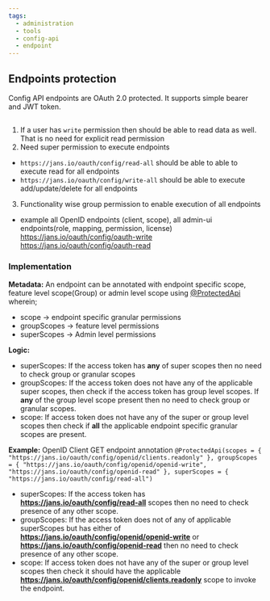 ```yaml
---
tags:
  - administration
  - tools
  - config-api
  - endpoint
---
```


## Endpoints protection
Config API endpoints are OAuth 2.0 protected. It supports simple bearer and JWT token.

## 


1) If a user has `write` permission then should be able to read data as well. That is no need for explicit read permission
2) Need super permission to execute endpoints
 - `https://jans.io/oauth/config/read-all` should be able to able to execute read for all endpoints
- `https://jans.io/oauth/config/write-all` should be able to execute add/update/delete for all endpoints
3) Functionality wise group permission to enable execution of all endpoints
 - example all OpenID endpoints (client, scope), all admin-ui endpoints(role, mapping, permission, license)
 https://jans.io/oauth/config/oauth-write
https://jans.io/oauth/config/oauth-read

### Implementation
**Metadata:**
An endpoint can be annotated with endpoint specific scope, feature level scope(Group) or admin level scope using [@ProtectedApi](https://github.com/JanssenProject/jans/blob/main/jans-config-api/shared/src/main/java/io/jans/configapi/core/rest/ProtectedApi.java) wherein;
- scope -> endpoint specific granular permissions
- groupScopes -> feature level permissions
- superScopes -> Admin level permissions

**Logic:**
- superScopes: If the access token has **any** of super scopes then no need to check group or granular scopes
- groupScopes: If the access token does not have any of the applicable super scopes, then check if the access token has group level scopes. If **any** of the group level scope present then no need to check group or granular scopes.
- scope: If access token does not have any of the super or group level scopes then check if **all** the applicable endpoint specific granular scopes are present.


**Example:**
OpenID Client GET endpoint annotation
`@ProtectedApi(scopes = { "https://jans.io/oauth/config/openid/clients.readonly" }, groupScopes = {
            "https://jans.io/oauth/config/openid/openid-write", "https://jans.io/oauth/config/openid-read" }, superScopes = { "https://jans.io/oauth/config/read-all")`

- superScopes: If the access token has **https://jans.io/oauth/config/read-all** scopes then no need to check presence of any other scope.
- groupScopes: If the access token does not of any of applicable superScopes but has either of **https://jans.io/oauth/config/openid/openid-write** or **https://jans.io/oauth/config/openid-read** then no need to check presence of any other scope.
- scope: If access token does not have any of the super or group level scopes then check it should have the applicable **https://jans.io/oauth/config/openid/clients.readonly** scope to invoke the endpoint.

